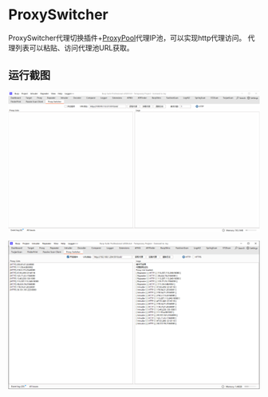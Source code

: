 # ProxySwitcher
ProxySwitcher代理切换插件+[ProxyPool](https://github.com/jhao104/proxy_pool)代理IP池，可以实现http代理访问。
代理列表可以粘贴、访问代理池URL获取。
## 运行截图

![IMG_20240702140335](https://raw.githubusercontent.com/gh0stNinja/images/main/IMG_20240702140335.gif)

![image-20240918232125795](https://raw.githubusercontent.com/gh0stNinja/images/main/image-20240918232125795.png)
